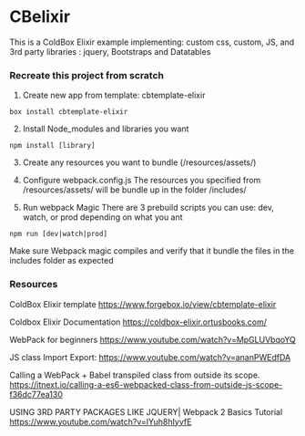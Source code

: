 # CBelixir
This is a ColdBox Elixir example implementing: custom css, custom, JS, and 3rd party libraries : jquery, Bootstraps and Datatables


### Recreate this project from scratch
1. Create new app from template: cbtemplate-elixir
```
box install cbtemplate-elixir
```
2. Install Node_modules and libraries you want
```
npm install [library]
```
3. Create any resources you want to bundle (/resources/assets/)

4. Configure webpack.config.js
The resources you specified  from /resources/assets/ will be bundle up in the folder /includes/

5. Run webpack Magic
There are 3 prebuild scripts you can use: dev, watch, or prod depending on what you ant
```
npm run [dev|watch|prod] 
```
Make sure Webpack magic compiles and verify that it bundle the files in the includes folder as expected



### Resources

ColdBox Elixir template
https://www.forgebox.io/view/cbtemplate-elixir

Coldbox Elixir Documentation
https://coldbox-elixir.ortusbooks.com/

WebPack for beginners
https://www.youtube.com/watch?v=MpGLUVbqoYQ

JS class Import Export:
https://www.youtube.com/watch?v=ananPWEdfDA

Calling a WebPack + Babel transpiled class from outside its scope.
https://itnext.io/calling-a-es6-webpacked-class-from-outside-js-scope-f36dc77ea130

USING 3RD PARTY PACKAGES LIKE JQUERY| Webpack 2 Basics Tutorial
https://www.youtube.com/watch?v=IYuh8hIyvfE

